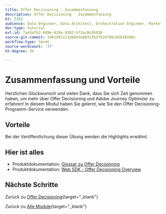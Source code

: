 ```yaml
---
title: Offer Decisioning - Zusammenfassung
description: Offer Decisioning - Zusammenfassung
kt: 5342
audience: Data Engineer, Data Architect, Orchestration Engineer, Marketer
doc-type: tutorial
exl-id: 7ae5afb2-689e-428a-9382-b72ac0cb5826
source-git-commit: 3d61d91111d8693ab031fbd7b26706c02818108c
workflow-type: tm+mt
source-wordcount: '77'
ht-degree: 3%

---
```


# Zusammenfassung und Vorteile

Herzlichen Glückwunsch und vielen Dank, dass Sie sich Zeit genommen haben, um mehr über Offer Decisioning und Adobe Journey Optimizer zu erfahren!
In diesem Modul haben Sie gelernt, wie Sie den Offer Decisioning-Programm-Service verwenden.

## Vorteile

Bei der Veröffentlichung dieser Übung werden die Highlights erwähnt.

## Hier ist alles

- Produktdokumentation: [Glossar zu Offer Decisioning](https://experienceleague.adobe.com/docs/journey-optimizer/using/offer-decisioniong/get-started-decision/starting-offer-decisioning.html#glossary?lang=en)
- Produktdokumentation: [Web SDK - Offer Decisioning Overview](https://experienceleague.adobe.com/docs/experience-platform/edge/personalization/offer-decisioning/offer-decisioning-overview.html?lang=en)

## Nächste Schritte

Zurück zu [Offer Decisioning](offer-decisioning.md){target="_blank"}

Zurück zu [Alle Module](./../../../../overview.md){target="_blank"}
